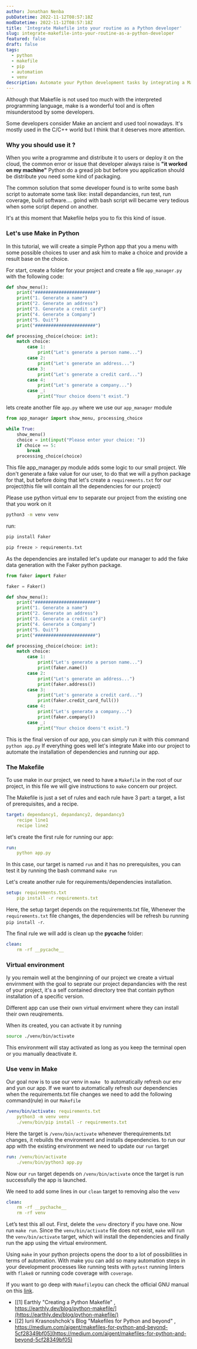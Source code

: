 ```yaml
---
author: Jonathan Nenba
pubDatetime: 2022-11-12T08:57:18Z
modDatetime: 2022-11-12T08:57:18Z
title: 'Integrate Makefile into your routine as a Python developer'
slug: integrate-makefile-into-your-routine-as-a-python-developer
featured: false
draft: false
tags:
  - python
  - makefile
  - pip
  - automation
  - venv
description: Automate your Python development tasks by integrating a Makefile into your daily workflow.
---
```


Although that Makefile is not used too much with the interpreted programming language, make is a wonderful tool and is often misunderstood by some developers.

Some developers consider Make an ancient and used tool nowadays. It's mostly used in the C/C++ world but I think that it deserves more attention.

### Why you should use it ?

When you write a programme and distribute it to users or deploy it on the cloud, the common error or issue that developer always raise is **"it worked on my machine"** Python do a gread job but before you application should be distribute you need some kind of packaging. 

The common solution that some developer found is to write some bash script to automate some task like: install depandancies, run test, run coverage, build software.... goind with bash script will became very tedious when some script depend on another.

It's at this moment that Makefile helps you to fix this kind of issue.

### Let's use Make in Python

In this tutorial, we will create a simple Python app that you a menu with some possible choices to user and ask him to make a choice and provide a result base on the choice.

For start, create a folder for your project and create a file `app_manager.py` with the following code:

```python
def show_menu():
	print("#######################")
	print("1. Generate a name")
	print("2. Generate an address")
	print("3. Generate a credit card")
	print("4. Generate a Company")
	print("5. Quit")
	print("#######################")

def processing_choice(choice: int):
	match choice:
		case 1:
			print("Let's generate a person name...")
		case 2:
			print("Let's generate an address...")
		case 3:
			print("Let's generate a credit card...")
		case 4:
			print("Let's generate a company...")
		case _:
			print("Your choice doens't exist.")
```

lets create another file `app.py` where we use our `app_manager` module

```python
from app_manager import show_menu, processing_choice

while True:
	show_menu()
	choice = int(input("Please enter your choice: "))
	if choice == 5:
		break
	processing_choice(choice)
```

This file app_manager.py module adds some logic to our small project. We don't generate a fake value for our user, to do that we will a python package for that, but before doing that let's create a `requirements.txt` for our project(this file will contain all the dependencies for our project)

Please use python virtual env to separate our project from the existing one that you work on it 
```bash
python3 -m venv venv
```

run: 
```bash
pip install Faker
```

```bash
pip freeze > requirements.txt
```

As the dependencies are installed let's update our manager to add the fake data generation with the Faker python package.

```python
from faker import Faker

faker = Faker()

def show_menu():
	print("#######################")
	print("1. Generate a name")
	print("2. Generate an address")
	print("3. Generate a credit card")
	print("4. Generate a Company")
	print("5. Quit")
	print("#######################")

def processing_choice(choice: int):
	match choice:
		case 1:
			print("Let's generate a person name...")
			print(faker.name())
		case 2:
			print("Let's generate an address...")
			print(faker.address())
		case 3:
			print("Let's generate a credit card...")
			print(faker.credit_card_full())
		case 4:
			print("Let's generate a company...")
			print(faker.company())
		case _:
			print("Your choice doens't exist.")
```

This is the final version of our app, you can simply run it with this command `python app.py`
If everything goes well let's integrate Make into our project to automate the installation of dependencies and running our app.

### The Makefile

To use make in our project, we need to have a `Makefile` in the root of our project, in this file we will give instructions to `make` concern our project.

The Makefile is just a set of rules and each rule have 3 part: a target, a list of prerequisites, and a recipe. 

```yml
target: dependancy1, depandancy2, depandancy3
	recipe line1
	recipe line2
```

let's create the first rule for running our app:

```yml
run:
	python app.py
```

In this case, our target is named `run` and it has no prerequisites, you can test it by running the bash command `make run`

Let's create another rule for requirements/dependencies installation.

```yml
setup: requirements.txt
	pip install -r requirements.txt
```

Here, the setup target depends on the requirements.txt file, Whenever the `requirements.txt` file changes, the dependencies will be refresh bu running `pip install -r`.

The final rule we will add is clean up the **pycache** folder:

```yml
clean:
	rm -rf __pycache__
```

### Virtual environment

Iy you remain well at the benginning of our project we create a virtual envirnment with the goal to seprate our project depandancies with the rest of your project, it's a self contained directory tree that contain python installation of a specific version. 

Different app can use their own virtual envirment where they can install their own reuqirements. 

When its created, you can activate it by running
```bash
source ./venv/bin/activate
```

This environment will stay activated as long as you keep the terminal open or you manually deactivate it. 

### Use venv in Make

Our goal now is to use our venv in `make ` to automatically refresh our env and yun our app. If we want to automatically refresh our dependencies when the requirements.txt file changes we need to add the following command(rule) in our `Makefile`

```yml
/venv/bin/activate: requirements.txt
	python3 -m venv venv
	./venv/bin/pip install -r requirements.txt
```

Here the target is `/venv/bin/activate` whenever therequirements.txt changes, it rebuilds the environment and installs dependencies.
to run our app with the existing environment we need to update our `run`  target

```yml
run: /venv/bin/activate
	./venv/bin/python3 app.py
```

Now our `run` target depends on `/venv/bin/activate`  once the target is run successfully the app is launched.

We need to add some lines in our `clean` target to removing also the `venv`

```yml
clean:
	rm -rf __pychache__
	rm -rf venv
```

Let’s test this all out. First, delete the `venv` directory if you have one. Now run `make run`. Since the `venv/bin/activate` file does not exist, `make` will run the `venv/bin/activate` target, which will install the dependencies and finally run the app using the virtual environment.

Using `make` in your python projects opens the door to a lot of possibilities in terms of automation. With make you can add so many automation steps in your development processes like running tests with `pytest` running linters with `flake8`  or running code coverage with `coverage`. 

If you want to go deep with `Makefile`you can check the official GNU manual on this [link](http://www.gnu.org/software/make/manual/make.html).

- [[1] Earthly "Creating a Python Makefile" , https://earthly.dev/blog/python-makefile/](https://earthly.dev/blog/python-makefile/)
- [[2] Iurii Krasnoshchok's Blog "Makefiles for Python and beyond" , https://medium.com/aigent/makefiles-for-python-and-beyond-5cf28349bf05](https://medium.com/aigent/makefiles-for-python-and-beyond-5cf28349bf05)
